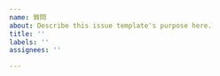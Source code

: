 ```yaml
---
name: 質問
about: Describe this issue template's purpose here.
title: ''
labels: ''
assignees: ''

---
```



